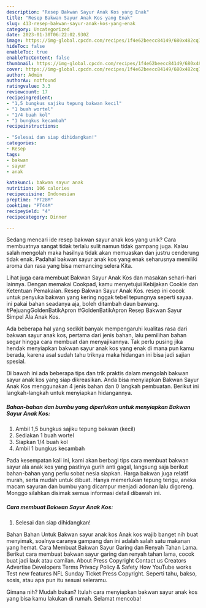 ```yaml
---
description: "Resep Bakwan Sayur Anak Kos yang Enak"
title: "Resep Bakwan Sayur Anak Kos yang Enak"
slug: 413-resep-bakwan-sayur-anak-kos-yang-enak
category: Uncategorized
date: 2023-01-30T06:22:02.930Z
image: https://img-global.cpcdn.com/recipes/1f4e62beecc84149/680x482cq70/bakwan-sayur-anak-kos-foto-resep-utama.jpg
hideToc: false
enableToc: true
enableTocContent: false
thumbnail: https://img-global.cpcdn.com/recipes/1f4e62beecc84149/680x482cq70/bakwan-sayur-anak-kos-foto-resep-utama.jpg
cover: https://img-global.cpcdn.com/recipes/1f4e62beecc84149/680x482cq70/bakwan-sayur-anak-kos-foto-resep-utama.jpg
author: Admin
authorAv: notfound
ratingvalue: 3.3
reviewcount: 17
recipeingredient:
- "1,5 bungkus sajiku tepung bakwan kecil"
- "1 buah wortel"
- "1/4 buah kol"
- "1 bungkus kecambah"
recipeinstructions:

- "Selesai dan siap dihidangkan!"
categories:
- Resep
tags:
- bakwan
- sayur
- anak

katakunci: bakwan sayur anak 
nutrition: 106 calories
recipecuisine: Indonesian
preptime: "PT28M"
cooktime: "PT44M"
recipeyield: "4"
recipecategory: Dinner

---
```





Sedang mencari ide resep bakwan sayur anak kos yang unik? Cara membuatnya sangat tidak terlalu sulit namun tidak gampang juga. Kalau salah mengolah maka hasilnya tidak akan memuaskan dan justru cenderung tidak enak. Padahal bakwan sayur anak kos yang enak seharusnya memiliki aroma dan rasa yang bisa memancing selera Kita.





Lihat juga cara membuat Bakwan Sayur Anak Kos dan masakan sehari-hari lainnya. Dengan memakai Cookpad, kamu menyetujui Kebijakan Cookie dan Ketentuan Pemakaian. Resep Bakwan Sayur Anak Kos. resep ini cocok untuk penyuka bakwan yang kering nggak tebel tepungnya seperti sayaa. ini pakai bahan seadanya aja, boleh ditambah daun bawang. #PejuangGoldenBatikApron #GoldenBatikApron Resep Bakwan Sayur Simpel Ala Anak Kos.

Ada beberapa hal yang sedikit banyak mempengaruhi kualitas rasa dari bakwan sayur anak kos, pertama dari jenis bahan, lalu pemilihan bahan segar hingga cara membuat dan menyajikannya. Tak perlu pusing jika hendak menyiapkan bakwan sayur anak kos yang enak di mana pun kamu berada, karena asal sudah tahu triknya maka hidangan ini bisa jadi sajian spesial.






Di bawah ini ada beberapa tips dan trik praktis dalam mengolah bakwan sayur anak kos yang siap dikreasikan. Anda bisa menyiapkan Bakwan Sayur Anak Kos menggunakan 4 jenis bahan dan 0 langkah pembuatan. Berikut ini langkah-langkah untuk menyiapkan hidangannya.

<!--inarticleads1-->

##### Bahan-bahan dan bumbu yang diperlukan untuk menyiapkan Bakwan Sayur Anak Kos:

1. Ambil 1,5 bungkus sajiku tepung bakwan (kecil)
1. Sediakan 1 buah wortel
1. Siapkan 1/4 buah kol
1. Ambil 1 bungkus kecambah


Pada kesempatan kali ini, kami akan berbagi tips cara membuat bakwan sayur ala anak kos yang pastinya gurih anti gagal, langsung saja berikut bahan-bahan yang perlu sobat nesia siapkan. Harga bakwan juga relatif murah, serta mudah untuk dibuat. Hanya memerlukan tepung terigu, aneka macam sayuran dan bumbu yang dicampur menjadi adonan lalu digoreng. Monggo silahkan disimak semua informasi detail dibawah ini. 

<!--inarticleads2-->

##### Cara membuat Bakwan Sayur Anak Kos:


1. Selesai dan siap dihidangkan!

Bahan Bahan Untuk Bakwan sayur anak kos Anak kos wajib banget nih buat menyimak, soalnya caranya gampang dan ini adalah salah satu makanan yang hemat. Cara Membuat Bakwan Sayur Garing dan Renyah Tahan Lama. Berikut cara membuat bakwan sayur garing dan renyah tahan lama, cocok buat jadi lauk atau camilan. About Press Copyright Contact us Creators Advertise Developers Terms Privacy Policy &amp; Safety How YouTube works Test new features NFL Sunday Ticket Press Copyright. Seperti tahu, bakso, sosis, atau apa pun itu sesuai seleramu. 

Gimana nih? Mudah bukan? Itulah cara menyiapkan bakwan sayur anak kos yang bisa kamu lakukan di rumah. Selamat mencoba!
